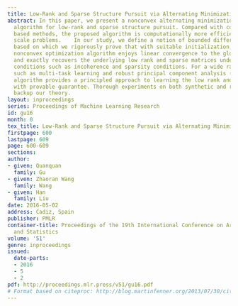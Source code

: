 ```yaml
---
title: Low-Rank and Sparse Structure Pursuit via Alternating Minimization
abstract: In this paper, we present a nonconvex alternating minimization optimization
  algorithm for low-rank and sparse structure pursuit. Compared with convex relaxation
  based methods, the proposed algorithm is computationally more efficient for large
  scale problems.    In our study, we define a notion of bounded difference of gradients,
  based on which we rigorously prove that with suitable initialization, the proposed
  nonconvex optimization algorithm enjoys linear convergence to the global optima
  and exactly recovers the underlying low rank and sparse matrices under standard
  conditions such as incoherence and sparsity conditions. For a wide range of statistical   models
  such as multi-task learning and robust principal component analysis (RPCA), our
  algorithm provides a principled approach to learning the low rank and sparse structures
  with provable guarantee. Thorough experiments on both synthetic and real datasets
  backup our theory.
layout: inproceedings
series: Proceedings of Machine Learning Research
id: gu16
month: 0
tex_title: Low-Rank and Sparse Structure Pursuit via Alternating Minimization
firstpage: 600
lastpage: 609
page: 600-609
sections: 
author:
- given: Quanquan
  family: Gu
- given: Zhaoran Wang
  family: Wang
- given: Han
  family: Liu
date: 2016-05-02
address: Cadiz, Spain
publisher: PMLR
container-title: Proceedings of the 19th International Conference on Artificial Intelligence
  and Statistics
volume: '51'
genre: inproceedings
issued:
  date-parts:
  - 2016
  - 5
  - 2
pdf: http://proceedings.mlr.press/v51/gu16.pdf
# Format based on citeproc: http://blog.martinfenner.org/2013/07/30/citeproc-yaml-for-bibliographies/
---
```

